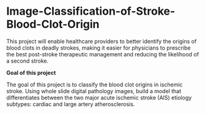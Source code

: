 # Image-Classification-of-Stroke-Blood-Clot-Origin
This project will enable healthcare providers to better identify the origins of blood clots in deadly strokes, making it easier for physicians to prescribe the best post-stroke therapeutic management and reducing the likelihood of a second stroke.

**Goal of this project**

The goal of this project is to classify the blood clot origins in ischemic stroke. Using whole slide digital pathology images, build a model that differentiates between the two major acute ischemic stroke (AIS) etiology subtypes: cardiac and large artery atherosclerosis.
